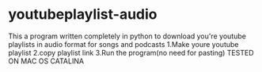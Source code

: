 # youtubeplaylist-audio
This a program written completely in python to download you're youtube playlists in audio format for songs and podcasts
1.Make youre youtube playlist
2.copy playlist link
3.Run the program(no need for pasting)
TESTED ON MAC OS CATALINA

